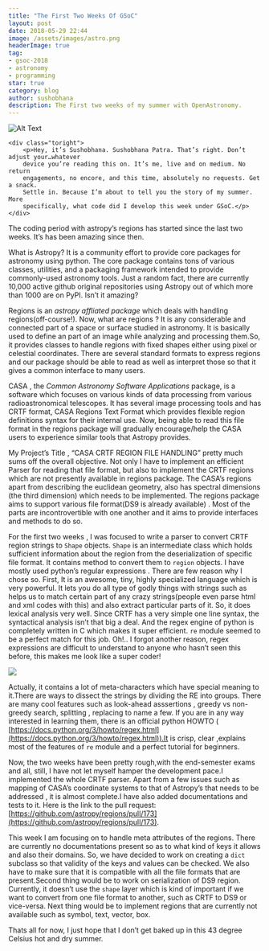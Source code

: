 ```yaml
---
title: "The First Two Weeks Of GSoC"
layout: post
date: 2018-05-29 22:44
image: /assets/images/astro.png
headerImage: true
tag:
- gsoc-2018
- astronomy
- programming
star: true
category: blog
author: sushobhana
description: The First two weeks of my summer with OpenAstronomy.
---
```


<div class="side-by-side">
    <div class="toleft">
        <img class="image" src="https://cdn-images-1.medium.com/max/1300/1*ilEYYOomG-6Xmj4SoZ2S2g.png" alt="Alt Text">
    </div>

    <div class="toright">
        <p>Hey, it’s Sushobhana. Sushobhana Patra. That’s right. Don’t adjust your…whatever
        device you’re reading this on. It’s me, live and on medium. No return
        engagements, no encore, and this time, absolutely no requests. Get a snack.
        Settle in. Because I’m about to tell you the story of my summer. More
        specifically, what code did I develop this week under GSoC.</p>
    </div>
</div>

The coding period with astropy’s regions has started since the last two weeks.
It’s has been amazing since then.

What is Astropy? It is a community effort to provide core packages for astronomy
using python. The core package contains tons of various classes, utilities, and
a packaging framework intended to provide commonly-used astronomy tools. Just a
random fact, there are currently 10,000 active github original repositories
using Astropy out of which more than 1000 are on PyPI. Isn’t it amazing?

Regions is an *astropy affliated package* which deals with handling
regions(off-course!). Now, what are regions ? It is any considerable and
connected part of a space or surface studied in astronomy. It is basically used
to define an part of an image while analyzing and processing them.So, it
provides classes to handle regions with fixed shapes either using pixel or
celestial coordinates. There are several standard formats to express regions and
our package should be able to read as well as interpret those so that it gives a
common interface to many users.

CASA , the *Common Astronomy Software Applications* package, is a software which
focuses on various kinds of data processing from various radioastronomical
telescopes. It has several image processing tools and has CRTF format, CASA
Regions Text Format which provides flexible region definitions syntax for their
internal use. Now, being able to read this file format in the regions package
will gradually encourage/help the CASA users to experience similar tools that
Astropy provides.

My Project’s Title , “CASA CRTF REGION FILE HANDLING” pretty much sums off the
overall objective. Not only I have to implement an efficient Parser for reading
that file format, but also to implement the CRTF regions which are not presently
available in regions package. The CASA’s regions apart from describing the
euclidean geometry, also has spectral dimensions (the third dimension) which
needs to be implemented. The regions package aims to support various file
format(DS9 is already available) . Most of the parts are incontrovertible with
one another and it aims to provide interfaces and methods to do so.

For the first two weeks , I was focused to write a parser to convert CRTF region
strings to `Shape` objects. `Shape` is an intermediate class which holds
sufficient information about the region from the deserialization of specific
file format. It contains method to convert them to `region` objects. I have
mostly used python’s regular expressions . There are few reason why I chose so.
First, It is an awesome, tiny, highly specialized language which is very
powerful. It lets you do all type of godly things with strings such as helps us
to match certain part of any crazy strings(people even parse html and xml codes
with this) and also extract particular parts of it. So, it does lexical analysis
very well. Since CRTF has a very simple one line syntax, the syntactical
analysis isn’t that big a deal. And the regex engine of python is completely
written in C which makes it super efficient. `re` module seemed to be a perfect
match for this job. Oh!.. I forgot another reason, regex expressions are
difficult to understand to anyone who hasn’t seen this before, this makes me
look like a super coder!

![](https://cdn-images-1.medium.com/max/1040/1*1wpnzKE3PuhrQMzZrQXufw.jpeg)

Actually, it contains a lot of meta-characters which have special meaning to
it.There are ways to dissect the strings by dividing the RE into groups. There
are many cool features such as look-ahead asssertions , greedy vs non-greedy
search, splitting , replacing to name a few. If you are in any way interested in
learning them, there is an official python HOWTO (
[https://docs.python.org/3/howto/regex.html](https://docs.python.org/3/howto/regex.html)).It
is crisp, clear ,explains most of the features of `re` module and a perfect
tutorial for beginners.

Now, the two weeks have been pretty rough,with the end-semester exams and all,
still, I have not let myself hamper the development pace.I implemented the whole
CRTF parser. Apart from a few issues such as mapping of CASA’s coordinate
systems to that of Astropy’s that needs to be addressed , it is almost
complete.I have also added documentations and tests to it. Here is the link to
the pull request:
[https://github.com/astropy/regions/pull/173](https://github.com/astropy/regions/pull/173).

This week I am focusing on to handle meta attributes of the regions. There are
currently no documentations present so as to what kind of keys it allows and
also their domains. So, we have decided to work on creating a `dict` subclass so
that validity of the keys and values can be checked. We also have to make sure
that it is compatible with all the file formats that are present.Second thing
would be to work on serialization of DS9 region. Currently, it doesn’t use the
`shape` layer which is kind of important if we want to convert from one file
format to another, such as CRTF to DS9 or vice-versa. Next thing would be to
implement regions that are currently not available such as symbol, text, vector,
box.

Thats all for now, I just hope that I don’t get baked up in this 43 degree
Celsius hot and dry summer.
